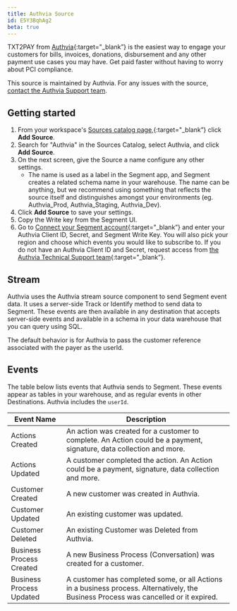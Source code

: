 ```yaml
---
title: Authvia Source
id: E5Y3BqhAg2
beta: true
---
```


TXT2PAY from [Authvia](https://www.authvia.com/){:target="_blank”} is the easiest way to engage your customers for bills, invoices, donations, disbursement and any other payment use cases you may have. Get paid faster without having to worry about PCI compliance.

This source is maintained by Authvia. For any issues with the source, [contact the Authvia Support team](mailto:support@authvia.com).

## Getting started

1. From your workspace's [Sources catalog page,](https://app.segment.com/authvia/sources/catalog){:target="_blank”} click **Add Source**.
2. Search for "Authvia" in the Sources Catalog, select Authvia, and click **Add Source**.
3. On the next screen, give the Source a name configure any other settings.
   - The name is used as a label in the Segment app, and Segment creates a related schema name in your warehouse. The name can be anything, but we recommend using something that reflects the source itself and distinguishes amongst your environments (eg. Authvia_Prod, Authvia_Staging, Authvia_Dev).
4. Click **Add Source** to save your settings.
5. Copy the Write key from the Segment UI.
6. Go to [Connect your Segment account](https://www.authvia.com/forms/setup-twilio-segment-and-authvia/){:target="_blank”} and enter your Authvia Client ID, Secret, and Segment Write Key. You will also pick your region and choose which events you would like to subscribe to. If you do not have an Authvia Client ID and Secret, request access from [the Authvia Technical Support team](https://authvia.atlassian.net/servicedesk/customer/portal/1/group/1/create/31){:target="_blank”}.

## Stream

Authvia uses the Authvia stream source component to send Segment event data. It uses a server-side Track or Identify method to send data to Segment. These events are then available in any destination that accepts server-side events and available in a schema in your data warehouse that you can query using SQL.

The default behavior is for Authvia to pass the customer reference associated with the payer as the userId.

## Events

The table below lists events that Authvia sends to Segment. These events appear as tables in your warehouse, and as regular events in other Destinations. Authvia includes the `userId`.

| Event Name               | Description                                                                                                                           |
| ------------------------ | ------------------------------------------------------------------------------------------------------------------------------------- |
| Actions Created          | An action was created for a customer to complete. An Action could be a payment, signature, data collection and more.                  |
| Actions Updated          | A customer completed the action. An Action could be a payment, signature, data collection and more.                                   |
| Customer Created         | A new customer was created in Authvia.                                                                                                 |
| Customer Updated         | An existing customer was updated.                                                                                                      |
| Customer Deleted         | An existing Customer was Deleted from Authvia.                                                                                         |
| Business Process Created | A new Business Process (Conversation) was created for a customer.                                                                      |
| Business Process Updated | A customer has completed some, or all Actions in a business process. Alternatively, the Business Process was cancelled or it expired. |
